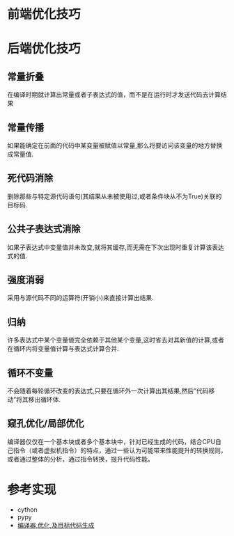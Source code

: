 # 前端优化技巧

# 后端优化技巧

## 常量折叠

在编译时期就计算出常量或者子表达式的值，而不是在运行时才发送代码去计算结果

## 常量传播

如果能确定在前面的代码中某变量被赋值以常量,那么将要访问该变量的地方替换成常量值.

## 死代码消除

删除那些与特定源代码语句(其结果从未被使用过,或者条件块从不为True)关联的目标码.

## 公共子表达式消除

如果子表达式中变量值并未改变,就将其缓存,而无需在下次出现时重复计算该表达式的值.

## 强度消弱

采用与源代码不同的运算符(开销小)来直接计算出结果.

## 归纳

许多表达式中某个变量值完全依赖于其他某个变量,这时省去对其新值的计算,或者在循环内将变量值计算与表达式计算合并.

## 循环不变量

不会随着每轮循环改变的表达式,只要在循环外一次计算出其结果,然后”代码移动”将其移出循环体.

## 窥孔优化/局部优化

编译器仅仅在一个基本块或者多个基本块中，针对已经生成的代码，结合CPU自己指令（或者虚拟机指令）的特点，通过一些认为可能带来性能提升的转换规则，或者通过整体的分析，通过指令转换，提升代码性能。


# 参考实现
- cython
- pypy
- [编译器,优化,及目标代码生成](https://www.cnblogs.com/robyn/p/3779553.html)